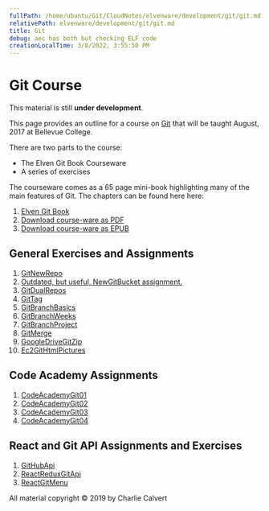 ```yaml
---
fullPath: /home/ubuntu/Git/CloudNotes/elvenware/development/git/git.md
relativePath: elvenware/development/git/git.md
title: Git
debug: aec has both but checking ELF code
creationLocalTime: 3/8/2022, 3:55:50 PM
---
```


<!-- toc -->
<!-- tocstop -->

# Git Course

This material is still **under development**.

This page provides an outline for a course on [Git](https://git-scm.com/) that will be taught August, 2017 at Bellevue College.

There are two parts to the course:

- The Elven Git Book Courseware
- A series of exercises

The courseware comes as a 65 page mini-book highlighting many of the main features of Git. The chapters can be found here here:

1. [Elven Git Book](https://www.elvenware.com/git-guide/)
1. [Download course-ware as PDF][elf-git-pdf]
2. [Download course-ware as EPUB][elf-git-epub]

## General Exercises and Assignments

1. [GitNewRepo](https://www.elvenware.com/teach/assignments/GitNewRepo.html)
1. [Outdated, but useful, NewGitBucket assignment.][new-git-bucket]
1. [GitDualRepos](https://www.elvenware.com/teach/assignments/GitDualRepos.html)
1. [GitTag](https://www.elvenware.com/teach/assignments/GitTag.html)
1. [GitBranchBasics](https://www.elvenware.com/teach/assignments/GitBranchBasics.html)
1. [GitBranchWeeks](https://www.elvenware.com/teach/assignments/GitBranchWeeks.html)
1. [GitBranchProject](https://www.elvenware.com/teach/assignments/git/GitBranchProject.html)
1. [GitMerge](https://www.elvenware.com/teach/assignments/git/GitMerge.html)
1. [GoogleDriveGitZip](https://www.elvenware.com/teach/assignments/GoogleDriveGitZip.html)
1. [Ec2GitHtmlPictures](https://www.elvenware.com/teach/assignments/Ec2GitHtmlPictures.html)

## Code Academy Assignments

1. [CodeAcademyGit01](https://www.elvenware.com/teach/assignments/CodeAcademyGit01.html)
1. [CodeAcademyGit02](https://www.elvenware.com/teach/assignments/CodeAcademyGit02.html)
1. [CodeAcademyGit03](https://www.elvenware.com/teach/assignments/CodeAcademyGit03.html)
1. [CodeAcademyGit04](https://www.elvenware.com/teach/assignments/CodeAcademyGit04.html)

## React and Git API Assignments and Exercises

1. [GitHubApi](https://www.elvenware.com/teach/assignments/GitHubApi.html)
1. [ReactReduxGitApi](https://www.elvenware.com/teach/assignments/React/ReactReduxGitApi.html)
1. [ReactGitMenu](https://www.elvenware.com/teach/assignments/React/ReactGitMenu.html)

[new-git-bucket]: https://www.elvenware.com/teach/assignments/NewGitBucket.html
[elf-git-pdf]: https://drive.google.com/file/d/0B25UTAlOfPRGSlo0NGxSclVLbGs/view?usp=sharing
[elf-git-epub]: https://drive.google.com/file/d/0B25UTAlOfPRGTER5a2tuOG5Jd1E/view?usp=sharing

All material copyright &copy; 2019 by Charlie Calvert
